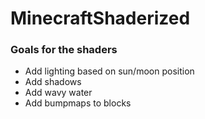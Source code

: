 # MinecraftShaderized

### Goals for the shaders

- Add lighting based on sun/moon position
- Add shadows
- Add wavy water
- Add bumpmaps to blocks
